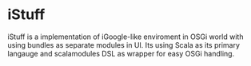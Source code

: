 iStuff
=============

iStuff is a implementation of iGoogle-like enviroment in OSGi world with using bundles as separate modules in UI. Its using Scala as its primary langauge and scalamodules DSL as wrapper for easy OSGi handling.
